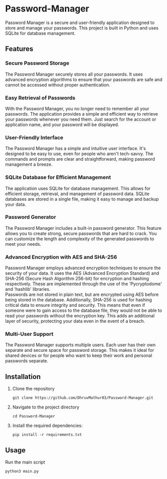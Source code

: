 # Password-Manager

Password Manager is a secure and user-friendly application designed to store and manage your passwords. This project is built in Python and uses SQLite for database management.

## Features

### Secure Password Storage
The Password Manager securely stores all your passwords. It uses advanced encryption algorithms to ensure that your passwords are safe and cannot be accessed without proper authentication.

### Easy Retrieval of Passwords
With the Password Manager, you no longer need to remember all your passwords. The application provides a simple and efficient way to retrieve your passwords whenever you need them. Just search for the account or application name, and your password will be displayed.

### User-Friendly Interface
The Password Manager has a simple and intuitive user interface. It's designed to be easy to use, even for people who aren't tech-savvy. The commands and prompts are clear and straightforward, making password management a breeze.

### SQLite Database for Efficient Management
The application uses SQLite for database management. This allows for efficient storage, retrieval, and management of password data. SQLite databases are stored in a single file, making it easy to manage and backup your data.

### Password Generator
The Password Manager includes a built-in password generator. This feature allows you to create strong, secure passwords that are hard to crack. You can customize the length and complexity of the generated passwords to meet your needs.

### Advanced Encryption with AES and SHA-256
Password Manager employs advanced encryption techniques to ensure the security of your data. It uses the AES (Advanced Encryption Standard) and SHA-256 (Secure Hash Algorithm 256-bit) for encryption and hashing respectively. These are implemented through the use of the 'Pycryptodome' and 'hashlib' libraries.
<br>
Passwords are not stored in plain text, but are encrypted using AES before being stored in the database. Additionally, SHA-256 is used for hashing critical data to ensure integrity and security. This means that even if someone were to gain access to the database file, they would not be able to read your passwords without the encryption key. This adds an additional layer of security, protecting your data even in the event of a breach.

### Multi-User Support
The Password Manager supports multiple users. Each user has their own separate and secure space for password storage. This makes it ideal for shared devices or for people who want to keep their work and personal passwords separate.

## Installation

1. Clone the repository
   ```
   git clone https://github.com/DhruvMathur03/Password-Manager.git
   ```
2. Navigate to the project directory
   ```
   cd Password-Manager
   ```
3. Install the required dependencies:
   ```
   pip install -r requirements.txt
   ```

## Usage 

Run the main script
```
python3 main.py
```
